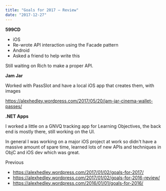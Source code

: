 ```yaml
---
title: "Goals for 2017 – Review"
date: "2017-12-27"
---
```


**599CD**

- iOS
- Re-wrote API interaction using the Facade pattern
- Android
- Asked a friend to help write this

Still waiting on Rich to make a proper API.

**Jam Jar**

Worked with PassSlot and have a local iOS app that creates them, with images

https://alexhedley.wordpress.com/2017/05/20/jam-jar-cinema-wallet-passes/

**.NET Apps**

I worked a little on a GNVQ tracking app for Learning Objectives, the back end is mostly there, still working on the UI.

In general I was working on a major iOS project at work so didn't have a massive amount of spare time, learned lots of new APIs and techniques in ObjC and iOS dev which was great.

Previous

- https://alexhedley.wordpress.com/2017/01/02/goals-for-2017/
- https://alexhedley.wordpress.com/2017/01/02/goals-for-2016-review/
- https://alexhedley.wordpress.com/2016/01/01/goals-for-2016/
